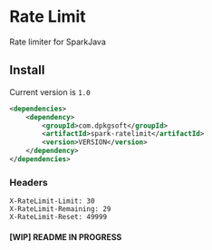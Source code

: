 # Rate Limit
Rate limiter for SparkJava

## Install
Current version is `1.0`
```xml
<dependencies>
    <dependency>
        <groupId>com.dpkgsoft</groupId>
        <artifactId>spark-ratelimit</artifactId>
        <version>VERSION</version>
    </dependency>
</dependencies>
```

### Headers
```
X-RateLimit-Limit: 30
X-RateLimit-Remaining: 29
X-RateLimit-Reset: 49999
```

#### [WIP] README IN PROGRESS